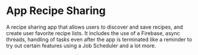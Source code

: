# App Recipe Sharing
A recipe sharing app that allows users to discover and save recipes, and create user favorite recipe lists.
It includes the use of a Firebase, async threads, handling of tasks even after the app is terminated like a reminder to try out certain features using a Job Scheduler and a lot more.
